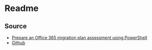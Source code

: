 # Readme

## Source

- [Prepare an Office 365 migration plan assessment using PowerShell](https://practical365.com/office-365-migration-plan-assessment/)
- [Github](https://github.com/smcavinue/AdminSeanMc/tree/master/Tenant%20Migration%20Assessment)